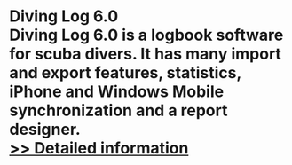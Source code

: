 # Diving Log 6.0<br />Diving Log 6.0 is a logbook software for scuba divers. It has many import and export features, statistics, iPhone and Windows Mobile synchronization and a report designer.<br />[>> Detailed information](https://secure.shareit.com/shareit/product.html?productid=300669819&affiliateid=200057808)
